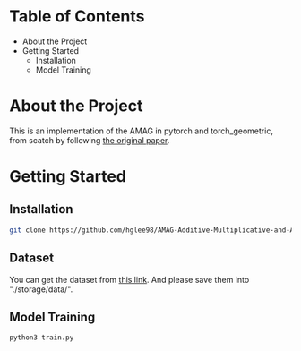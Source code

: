 # Table of Contents 
* About the Project 
* Getting Started 
	* Installation 
	* Model Training 


# About the Project 
This is an implementation of the AMAG in pytorch and torch_geometric, from scatch by following [the original paper](https://openreview.net/forum?id=7ntI4kcoqG). 

# Getting Started 
## Installation 
```sh
git clone https://github.com/hglee98/AMAG-Additive-Multiplicative-and-Adaptive-Graph-Neural-Network-For-Forecasting-Neuron-Activity.git
```
## Dataset 
You can get the dataset from [this link](https://zenodo.org/doi/10.5281/zenodo.10139709). And please save them into "./storage/data/".


## Model Training 
```sh
python3 train.py
```


